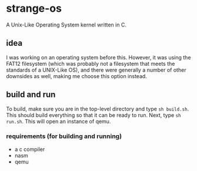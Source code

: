 # strange-os
A Unix-Like Operating System kernel written in C.

## idea
I was working on an operating system before this. However, it was using the FAT12 filesystem (which was probably not a filesystem that meets the standards of a UNIX-Like OS), and there were generally a number of other downsides as well, making me choose this option instead.

## build and run
To build, make sure you are in the top-level directory and type ```sh build.sh```. This should build everything so that it can be ready to run. Next, type ```sh run.sh```. This will open an instance of qemu.

### requirements (for building and running)
- a c compiler
- nasm
- qemu
